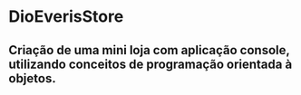 # DioEverisStore
## Criação de uma mini loja com aplicação console, utilizando conceitos de programação orientada à objetos.
